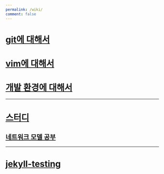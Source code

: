 ```yaml
---
permalink: /wiki/
comment: false
---
```

# [git에 대해서](git에-대해서.md)
# [vim에 대해서](vim에-대해서.md)
# [개발 환경에 대해서](개발-환경에-대해서.md)

---

# [스터디](스터디)
## [네트워크 모델 공부](네트워크-모델-공부.md)

---

# [jekyll-testing](jekyll-testing)
